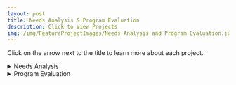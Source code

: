 ```yaml
---
layout: post
title: Needs Analysis & Program Evaluation
description: Click to View Projects
img: /img/FeatureProjectImages/Needs Analysis and Program Evaluation.jpg
---
```


Click on the arrow next to the title to learn more about each project. 

<details>
  <summary> Needs Analysis </summary>
  <summary> Student Needs Analysis </summary>
  <ul style ="list-style'type:disc">
    <li>Each year that I taught one of the first things I did upon meeting my students was to conduct a needs analysis to guide the decisions that would be made through the year. Here is an example from my first year of teaching.</li>
  </ul>
    Files
    <ul style="list-style'type:none">
    <li>
    <a href="/docs/NeedsAnalysisProgramEvaluation/Seminole HS Environmental Science Student Needs Assessment.docx" download> Seminole HS Environmental Science Student Needs Assessment
    </a></li>
    </ul>
  <summary> Teacher Needs Analysis </summary>
  <ul style ="list-style'type:disc">
    <li>Needs analysis that I conducted when I started working with my fellow teachers to help fill their technology gaps.</li>
  </ul>
    Files
    <ul style="list-style'type:none">
    <li>
    <a href="/docs/NeedsAnalysisProgramEvaluation/Timber Springs MS Science Teachers Technology Needs Assessment.docx" download> Timber Springs MS Science Teachers Technology Needs Assessment
    </a></li>
    </ul>
</details>

<details>
  <summary> Program Evaluation </summary>
  <ul style ="list-style'type:disc">
    <li>A program evaluation that I wrote as part of my Master’s Degree. It is based on my first teaching experience and the program that I was teaching.</li>
  </ul>
    Files
    <ul style="list-style'type:none">
    <li>
    <a href="/docs/NeedsAnalysisProgramEvaluation/Program Evaluation Environmental Science" download> Program Evaluation Environmental Science
    </a></li>
    </ul>
</details>